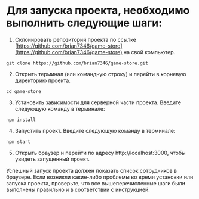 # Для запуска проекта, необходимо выполнить следующие шаги:

1. Склонировать репозиторий проекта по ссылке [https://github.com/brian7346/game-store](https://github.com/brian7346/game-store) на свой компьютер.
```
git clone https://github.com/brian7346/game-store.git
```

2. Открыть терминал (или командную строку) и перейти в корневую директорию проекта.
```
cd game-store
```

3. Установить зависимости для серверной части проекта. Введите следующую команду в терминале:
```
npm install
```

4. Запустить проект. Введите следующую команду в терминале:
```
npm start
```

5. Открыть браузер и перейти по адресу http://localhost:3000, чтобы увидеть запущенный проект.

Успешный запуск проекта должен показать список сотрудников в браузере. Если возникли какие-либо проблемы во время установки или запуска проекта, проверьте, что все вышеперечисленные шаги были выполнены правильно и в соответствии с инструкцией.
